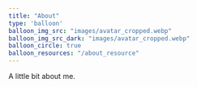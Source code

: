 ```yaml
---
title: "About"
type: 'balloon'
balloon_img_src: "images/avatar_cropped.webp"
balloon_img_src_dark: "images/avatar_cropped.webp"
balloon_circle: true
balloon_resources: "/about_resource"
---
```


A little bit about me.